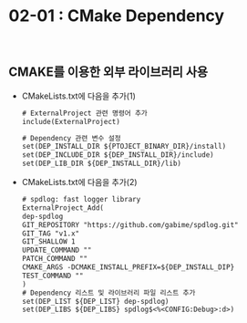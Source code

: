# 02-01 : CMake Dependency<br>
<br>

## CMAKE를 이용한 외부 라이브러리 사용<br>
- CMakeLists.txt에 다음을 추가(1)<br>
  ```txt
  # ExternalProject 관련 명령어 추가
  include(ExternalProject)

  # Dependency 관련 변수 설정
  set(DEP_INSTALL_DIR ${PTOJECT_BINARY_DIR}/install)
  set(DEP_INCLUDE_DIR ${DEP_INSTALL_DIR}/include)
  set(DEP_LIB_DIR ${DEP_INSTALL_DIR}/lib)
  ```
- CMakeLists.txt에 다음을 추가(2)<br>
  ```txt
  # spdlog: fast logger library
  ExternalProject_Add(
  dep-spdlog
  GIT_REPOSITORY "https://github.com/gabime/spdlog.git"
  GIT_TAG "v1.x"
  GIT_SHALLOW 1
  UPDATE_COMMAND ""
  PATCH_COMMAND ""
  CMAKE_ARGS -DCMAKE_INSTALL_PREFIX=${DEP_INSTALL_DIP}
  TEST_COMMAND ""
  )
  # Dependency 리스트 및 라이브러리 파일 리스트 추가
  set(DEP_LIST ${DEP_LIST} dep-spdlog)
  set(DEP_LIBS ${DEP_LIBS} spdlog$<%<CONFIG:Debug>:d>)
  ```
<br>
